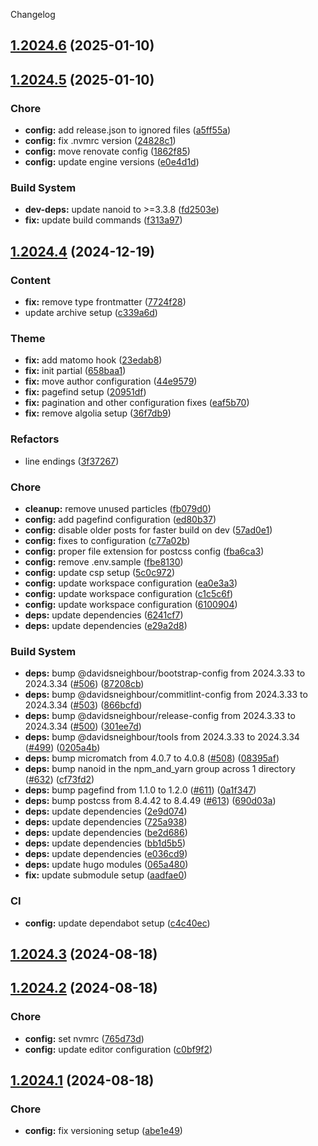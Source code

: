 Changelog
## [1.2024.6](https://github.com/davidsneighbour/samui-samui.de/compare/v1.2024.5...v1.2024.6) (2025-01-10)

## [1.2024.5](https://github.com/davidsneighbour/samui-samui.de/compare/v1.2024.4...v1.2024.5) (2025-01-10)


### Chore

* **config:** add release.json to ignored files ([a5ff55a](https://github.com/davidsneighbour/samui-samui.de/commit/a5ff55a475ecf93400bc2ef2ffff78bce9daa89a))
* **config:** fix .nvmrc version ([24828c1](https://github.com/davidsneighbour/samui-samui.de/commit/24828c1f679dd3121f9c03b2a956e30e23cfeddb))
* **config:** move renovate config ([1862f85](https://github.com/davidsneighbour/samui-samui.de/commit/1862f85162026ce0effa8b30dd8ca779de5d72f4))
* **config:** update engine versions ([e0e4d1d](https://github.com/davidsneighbour/samui-samui.de/commit/e0e4d1de485992bf1adf35af73028e241a604f6e))


### Build System

* **dev-deps:** update nanoid to >=3.3.8 ([fd2503e](https://github.com/davidsneighbour/samui-samui.de/commit/fd2503e0797c494662829989443d4f103231c106))
* **fix:** update build commands ([f313a97](https://github.com/davidsneighbour/samui-samui.de/commit/f313a97d36e28e12a7bfc009052d5e979d321eb0))

## [1.2024.4](https://github.com/davidsneighbour/samui-samui.de/compare/v1.2024.3...v1.2024.4) (2024-12-19)


### Content

* **fix:** remove type frontmatter ([7724f28](https://github.com/davidsneighbour/samui-samui.de/commit/7724f284b534944722e9ede076e2dca126bfd13f))
* update archive setup ([c339a6d](https://github.com/davidsneighbour/samui-samui.de/commit/c339a6dda72c655ef60b3421287e594dcc2a6b87))


### Theme

* **fix:** add matomo hook ([23edab8](https://github.com/davidsneighbour/samui-samui.de/commit/23edab810bc93466affb4fd2e6cb118d42aa975e))
* **fix:** init partial ([658baa1](https://github.com/davidsneighbour/samui-samui.de/commit/658baa130fc0a21d9466d55a01a93009237ea010))
* **fix:** move author configuration ([44e9579](https://github.com/davidsneighbour/samui-samui.de/commit/44e9579700461a0399dab6ad4ce2ef9b608eb337))
* **fix:** pagefind setup ([20951df](https://github.com/davidsneighbour/samui-samui.de/commit/20951df3eb2a136504d09c9f70a4eb018d98b031))
* **fix:** pagination and other configuration fixes ([eaf5b70](https://github.com/davidsneighbour/samui-samui.de/commit/eaf5b7025b7643f59f92378736ea69f9161b9d41))
* **fix:** remove algolia setup ([36f7db9](https://github.com/davidsneighbour/samui-samui.de/commit/36f7db997242c32ee8da568d3b7fcfda71594a4b))


### Refactors

* line endings ([3f37267](https://github.com/davidsneighbour/samui-samui.de/commit/3f372673c8ecc3514c3e20fec7be64e7a8da7910))


### Chore

* **cleanup:** remove unused particles ([fb079d0](https://github.com/davidsneighbour/samui-samui.de/commit/fb079d08df20468ae48a0940a60a2538b4f5c307))
* **config:** add pagefind configuration ([ed80b37](https://github.com/davidsneighbour/samui-samui.de/commit/ed80b37b141107637e83a508872adacd9c9a5f2d))
* **config:** disable older posts for faster build on dev ([57ad0e1](https://github.com/davidsneighbour/samui-samui.de/commit/57ad0e1772ac3e48934fd064cf3bdd6dcd5b9a05))
* **config:** fixes to configuration ([c77a02b](https://github.com/davidsneighbour/samui-samui.de/commit/c77a02b7158e30e37e7da1ee73c25762e285f9ab))
* **config:** proper file extension for postcss config ([fba6ca3](https://github.com/davidsneighbour/samui-samui.de/commit/fba6ca3ad14aee0476b749e68cfe9c286a37949a))
* **config:** remove .env.sample ([fbe8130](https://github.com/davidsneighbour/samui-samui.de/commit/fbe813032a8d780a4c9cb5506b577fe41059bccb))
* **config:** update csp setup ([5c0c972](https://github.com/davidsneighbour/samui-samui.de/commit/5c0c972eac6e22cc05148cc90b654defda26a48e))
* **config:** update workspace configuration ([ea0e3a3](https://github.com/davidsneighbour/samui-samui.de/commit/ea0e3a3e3bdf317a284096cc3678e0733d27891d))
* **config:** update workspace configuration ([c1c5c6f](https://github.com/davidsneighbour/samui-samui.de/commit/c1c5c6fe187ab522b15a3acc2f9a8b0071feedce))
* **config:** update workspace configuration ([6100904](https://github.com/davidsneighbour/samui-samui.de/commit/610090435af695a12db32dda496c2a2823cad7ce))
* **deps:** update dependencies ([6241cf7](https://github.com/davidsneighbour/samui-samui.de/commit/6241cf77098c96c36bbaa023747a4e8e51be0cb5))
* **deps:** update dependencies ([e29a2d8](https://github.com/davidsneighbour/samui-samui.de/commit/e29a2d8a8b22862cd817c0fc931110a9e8101ee7))


### Build System

* **deps:** bump @davidsneighbour/bootstrap-config from 2024.3.33 to 2024.3.34 ([#506](https://github.com/davidsneighbour/samui-samui.de/issues/506)) ([87208cb](https://github.com/davidsneighbour/samui-samui.de/commit/87208cb44e7b3edc128f30472ec907cd4adac2c1))
* **deps:** bump @davidsneighbour/commitlint-config from 2024.3.33 to 2024.3.34 ([#503](https://github.com/davidsneighbour/samui-samui.de/issues/503)) ([866bcfd](https://github.com/davidsneighbour/samui-samui.de/commit/866bcfd2e1c567b57b94ffbae28efa7d3a1719a7))
* **deps:** bump @davidsneighbour/release-config from 2024.3.33 to 2024.3.34 ([#500](https://github.com/davidsneighbour/samui-samui.de/issues/500)) ([301ee7d](https://github.com/davidsneighbour/samui-samui.de/commit/301ee7d42d9e269d7912eaaed4d8817470a04741))
* **deps:** bump @davidsneighbour/tools from 2024.3.33 to 2024.3.34 ([#499](https://github.com/davidsneighbour/samui-samui.de/issues/499)) ([0205a4b](https://github.com/davidsneighbour/samui-samui.de/commit/0205a4be9f9916f5c26571b6f4132f76e76803cb))
* **deps:** bump micromatch from 4.0.7 to 4.0.8 ([#508](https://github.com/davidsneighbour/samui-samui.de/issues/508)) ([08395af](https://github.com/davidsneighbour/samui-samui.de/commit/08395af61f05142aacec165991f8fc2b0acb6e91))
* **deps:** bump nanoid in the npm_and_yarn group across 1 directory ([#632](https://github.com/davidsneighbour/samui-samui.de/issues/632)) ([cf73fd2](https://github.com/davidsneighbour/samui-samui.de/commit/cf73fd2da49cec1b05af301fa0768b253e134498))
* **deps:** bump pagefind from 1.1.0 to 1.2.0 ([#611](https://github.com/davidsneighbour/samui-samui.de/issues/611)) ([0a1f347](https://github.com/davidsneighbour/samui-samui.de/commit/0a1f347594c999ca655b9e07bb614f4e4a1af412))
* **deps:** bump postcss from 8.4.42 to 8.4.49 ([#613](https://github.com/davidsneighbour/samui-samui.de/issues/613)) ([690d03a](https://github.com/davidsneighbour/samui-samui.de/commit/690d03a4b73d7e4528b914411f7345f28c423300))
* **deps:** update dependencies ([2e9d074](https://github.com/davidsneighbour/samui-samui.de/commit/2e9d074a4e81ca8e9074c56e6254429fcbea6b83))
* **deps:** update dependencies ([725a938](https://github.com/davidsneighbour/samui-samui.de/commit/725a93868b33a5eacc713e3e775480492809e337))
* **deps:** update dependencies ([be2d686](https://github.com/davidsneighbour/samui-samui.de/commit/be2d686a1feed79127a43ca549f32f35a0edd107))
* **deps:** update dependencies ([bb1d5b5](https://github.com/davidsneighbour/samui-samui.de/commit/bb1d5b51cab4583d3a2427c51e32633d5838702b))
* **deps:** update dependencies ([e036cd9](https://github.com/davidsneighbour/samui-samui.de/commit/e036cd9f1af1cd351f9315413139d84142b97f1a))
* **deps:** update hugo modules ([065a480](https://github.com/davidsneighbour/samui-samui.de/commit/065a4803d58dbcdefc05a710cf94f794d86ec632))
* **fix:** update submodule setup ([aadfae0](https://github.com/davidsneighbour/samui-samui.de/commit/aadfae0abbf3fd4a939c154b5b83fa7c622a4923))


### CI

* **config:** update dependabot setup ([c4c40ec](https://github.com/davidsneighbour/samui-samui.de/commit/c4c40eca63e14ee85d864f4252b85525c511297f))

## [1.2024.3](https://github.com/davidsneighbour/samui-samui.de/compare/v1.2024.2...v1.2024.3) (2024-08-18)

## [1.2024.2](https://github.com/davidsneighbour/samui-samui.de/compare/v1.2024.1...v1.2024.2) (2024-08-18)


### Chore

* **config:** set nvmrc ([765d73d](https://github.com/davidsneighbour/samui-samui.de/commit/765d73d3dbf460e738174c338e0a9cdafaae0cfc))
* **config:** update editor configuration ([c0bf9f2](https://github.com/davidsneighbour/samui-samui.de/commit/c0bf9f2d3f0de57cf0cf7017b93e7521d430fe38))

## [1.2024.1](https://github.com/davidsneighbour/samui-samui.de/compare/v1.2024.0...v1.2024.1) (2024-08-18)


### Chore

* **config:** fix versioning setup ([abe1e49](https://github.com/davidsneighbour/samui-samui.de/commit/abe1e4935c2bfb569612d7b986d2f918365740be))
